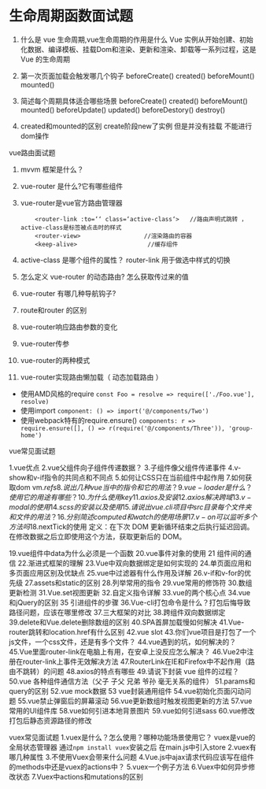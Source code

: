 # 生命周期函数面试题

1. 什么是 vue 生命周期,vue生命周期的作用是什么
    Vue 实例从开始创建、初始化数据、编译模板、挂载Dom和渲染、更新和渲染、卸载等一系列过程，这是 Vue 的生命周期

2. 第一次页面加载会触发哪几个钩子
    beforeCreate() created() beforeMount() mounted() 

3. 简述每个周期具体适合哪些场景
    beforeCreate()
    created()
    beforeMount()
    mounted()
    beforeUpdate()
    updated()
    beforeDestory()
    destroy()

4. created和mounted的区别
    create阶段new了实例 但是并没有挂载 不能进行dom操作

vue路由面试题

1. mvvm 框架是什么？

2. vue-router 是什么?它有哪些组件

3. vue-router是vue官方路由管理器

    ```
        <router-link :to=‘‘ class=‘active-class‘>   //路由声明式跳转 ，active-class是标签被点击时的样式
        <router-view>                  //渲染路由的容器
        <keep-alive>                    //缓存组件
    ```

4. active-class 是哪个组件的属性？
    router-link 用于做选中样式的切换
5. 怎么定义 vue-router 的动态路由? 怎么获取传过来的值
6. vue-router 有哪几种导航钩子?
7. route和router 的区别
8. vue-router响应路由参数的变化
9.  vue-router传参
10. vue-router的两种模式
11. vue-router实现路由懒加载（ 动态加载路由 ）

- 使用AMD风格的require `const Foo = resolve => require(['./Foo.vue'], resolve)`
- 使用import `component: () => import('@/components/Two')`
- 使用webpack特有的require.ensure() `components: r => require.ensure([], () => r(require('@/components/Three')), 'group-home')`

vue常见面试题

1.vue优点
2.vue父组件向子组件传递数据？
3.子组件像父组件传递事件
4.v-show和v-if指令的共同点和不同点
5.如何让CSS只在当前组件中起作用
7.如何获取dom
vm.$refs
8.说出几种vue当中的指令和它的用法？
9.vue-loader是什么？使用它的用途有哪些？
10.为什么使用key
11.axios及安装
12.axios解决跨域
13.v-modal的使用
14.scss的安装以及使用
15.请说出vue.cli项目中src目录每个文件夹和文件的用法？
16.分别简述computed和watch的使用场景
17.v-on可以监听多个方法吗
18.$nextTick的使用
定义：在下次 DOM 更新循环结束之后执行延迟回调。在修改数据之后立即使用这个方法，获取更新后的 DOM。

19.vue组件中data为什么必须是一个函数
20.vue事件对象的使用
21 组件间的通信
22.渐进式框架的理解
23.Vue中双向数据绑定是如何实现的
24.单页面应用和多页面应用区别及优缺点
25.vue中过滤器有什么作用及详解
26.v-if和v-for的优先级
27.assets和static的区别
28.列举常用的指令
29.vue常用的修饰符
30.数组更新检测
31.Vue.set视图更新
32.自定义指令详解
33.vue的两个核心点
34.vue和jQuery的区别
35 引进组件的步骤
36.Vue-cli打包命令是什么？打包后悔导致路径问题，应该在哪里修改
37.三大框架的对比
38.跨组件双向数据绑定
39.delete和Vue.delete删除数组的区别
40.SPA首屏加载慢如何解决
41.Vue-router跳转和location.href有什么区别
42.vue slot
43.你们vue项目是打包了一个js文件，一个css文件，还是有多个文件？
44.vue遇到的坑，如何解决的？
45.Vue里面router-link在电脑上有用，在安卓上没反应怎么解决？
46.Vue2中注册在router-link上事件无效解决方法
47.RouterLink在IE和Firefox中不起作用（路由不跳转）的问题
48.axios的特点有哪些
49.请说下封装 vue 组件的过程？
50.vue 各种组件通信方法（父子 子父 兄弟 爷孙 毫无关系的组件）
51.params和query的区别
52.vue mock数据
53 vue封装通用组件
54.vue初始化页面闪动问题
55.vue禁止弹窗后的屏幕滚动
56.vue更新数组时触发视图更新的方法
57.vue常用的UI组件库
58.vue如何引进本地背景图片
59.vue如何引进sass
60.vue修改打包后静态资源路径的修改

vuex常见面试题
1.vuex是什么？怎么使用？哪种功能场景使用它？
vuex是vue的全局状态管理器 通过`npm install vuex`安装之后 在main.js中引入store 
2.vuex有哪几种属性
3.不使用Vuex会带来什么问题
4.Vue.js中ajax请求代码应该写在组件的methods中还是vuex的actions中？
5.vuex一个例子方法
6.Vuex中如何异步修改状态
7.Vuex中actions和mutations的区别